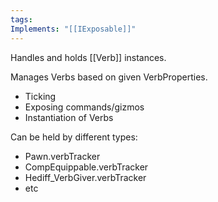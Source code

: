 ```yaml
---
tags: 
Implements: "[[IExposable]]"
---
```



Handles and holds [[Verb]] instances.


Manages Verbs based on given VerbProperties.
- Ticking
- Exposing commands/gizmos
- Instantiation of Verbs

Can be held by different types:
- Pawn.verbTracker
- CompEquippable.verbTracker
- Hediff_VerbGiver.verbTracker
- etc

